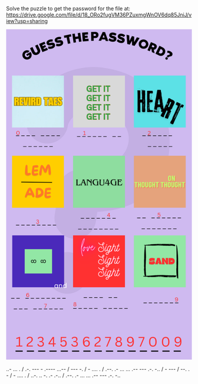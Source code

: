Solve the puzzle to get the password for the file at: 
https://drive.google.com/file/d/18_ORo2fugVM36PZuxmgWnOV6dq85JniJ/view?usp=sharing

![alt text](https://github.com/byonbyoff/SurPrize/blob/main/Password.png?raw=true)

..- ... . / .-. --- - .---- ...-- / --- -. / - .... . / .--. .- ... ... .-- --- .-. -.. / - --- / --. . - / - .... . / ..-. .. -. .- .-.. / .--. .- ... ... .-- --- .-. -..
